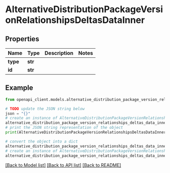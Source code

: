 # AlternativeDistributionPackageVersionRelationshipsDeltasDataInner


## Properties

Name | Type | Description | Notes
------------ | ------------- | ------------- | -------------
**type** | **str** |  | 
**id** | **str** |  | 

## Example

```python
from openapi_client.models.alternative_distribution_package_version_relationships_deltas_data_inner import AlternativeDistributionPackageVersionRelationshipsDeltasDataInner

# TODO update the JSON string below
json = "{}"
# create an instance of AlternativeDistributionPackageVersionRelationshipsDeltasDataInner from a JSON string
alternative_distribution_package_version_relationships_deltas_data_inner_instance = AlternativeDistributionPackageVersionRelationshipsDeltasDataInner.from_json(json)
# print the JSON string representation of the object
print(AlternativeDistributionPackageVersionRelationshipsDeltasDataInner.to_json())

# convert the object into a dict
alternative_distribution_package_version_relationships_deltas_data_inner_dict = alternative_distribution_package_version_relationships_deltas_data_inner_instance.to_dict()
# create an instance of AlternativeDistributionPackageVersionRelationshipsDeltasDataInner from a dict
alternative_distribution_package_version_relationships_deltas_data_inner_from_dict = AlternativeDistributionPackageVersionRelationshipsDeltasDataInner.from_dict(alternative_distribution_package_version_relationships_deltas_data_inner_dict)
```
[[Back to Model list]](../README.md#documentation-for-models) [[Back to API list]](../README.md#documentation-for-api-endpoints) [[Back to README]](../README.md)


